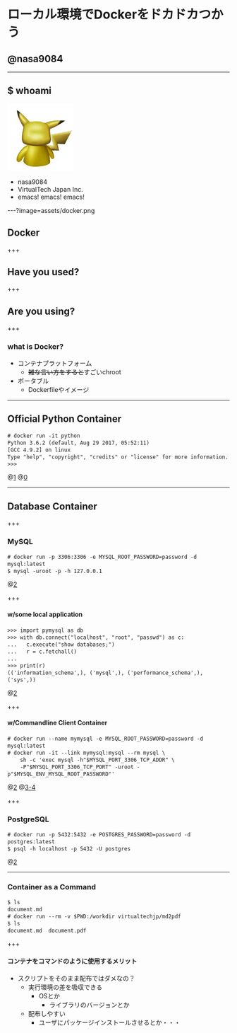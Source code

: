 # ローカル環境でDockerをドカドカつかう
## @nasa9084

---

## $ whoami

![](assets/pika.jpg)
* nasa9084
* VirtualTech Japan Inc.
* emacs! emacs! emacs!

---?image=assets/docker.png

## Docker

+++

## Have you used?

+++

## Are you using?

+++

### what is Docker?

* コンテナプラットフォーム
  * ~~雑な言い方をすると~~すごいchroot
* ポータブル
  * Dockerfileやイメージ

---

## Official Python Container

``` shell
# docker run -it python
Python 3.6.2 (default, Aug 29 2017, 05:52:11)
[GCC 4.9.2] on linux
Type "help", "copyright", "credits" or "license" for more information.
>>>
```

@[1]()
@[0]()

---

## Database Container

+++

### MySQL

``` shell
# docker run -p 3306:3306 -e MYSQL_ROOT_PASSWORD=password -d mysql:latest
$ mysql -uroot -p -h 127.0.0.1
```

@[2](`localhost`とするとローカルのsocketに接続しようとするので注意)

+++

#### w/some local application

``` python-console
>>> import pymysql as db
>>> with db.connect("localhost", "root", "passwd") as c:
...   c.execute("show databases;")
...   r = c.fetchall()
...
>>> print(r)
(('information_schema',), ('mysql',), ('performance_schema',), ('sys',))
```

@[2](PyMySQLでは`localhost`でもOK)

+++

#### w/Commandline Client Container

``` shell
# docker run --name mymysql -e MYSQL_ROOT_PASSWORD=password -d mysql:latest
# docker run -it --link mymysql:mysql --rm mysql \
    sh -c 'exec mysql -h"$MYSQL_PORT_3306_TCP_ADDR" \
    -P"$MYSQL_PORT_3306_TCP_PORT" -uroot -p"$MYSQL_ENV_MYSQL_ROOT_PASSWORD"'
```

@[2](`--link`でコンテナ同士を接続)
@[3-4](環境変数に接続情報が入っている)

+++

### PostgreSQL

``` shell
# docker run -p 5432:5432 -e POSTGRES_PASSWORD=password -d postgres:latest
$ psql -h localhost -p 5432 -U postgres
```

@[2](PostgreSQLは`localhost`でも大丈夫)

---

### Container as a Command

``` shell
$ ls
document.md
# docker run --rm -v $PWD:/workdir virtualtechjp/md2pdf
$ ls
document.md  document.pdf
```

+++

#### コンテナをコマンドのように使用するメリット

* スクリプトをそのまま配布ではダメなの？
  * 実行環境の差を吸収できる
    * OSとか
      * ライブラリのバージョンとか
  * 配布しやすい
    * ユーザにパッケージインストールさせるとか・・・

